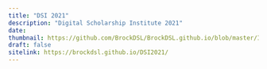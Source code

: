 ```yaml
---
title: "DSI 2021"
description: "Digital Scholarship Institute 2021"
date:
thumbnail: https://github.com/BrockDSL/BrockDSL.github.io/blob/master/Images/DSI%202021.jpg?raw=true
draft: false
sitelink: https://brockdsl.github.io/DSI2021/
---
```

